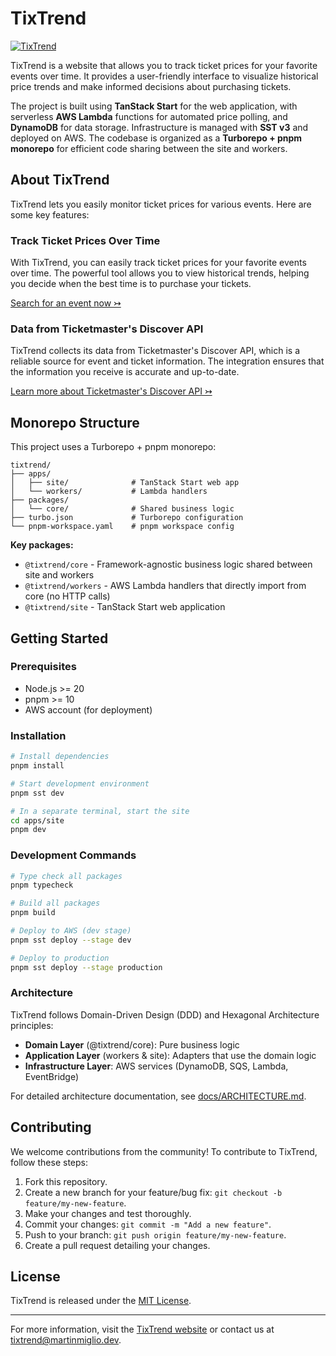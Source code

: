 # TixTrend

[![TixTrend](https://tixtrend.martinmiglio.dev/og.png)](https://tixtrend.martinmiglio.dev/)

TixTrend is a website that allows you to track ticket prices for your favorite events over time. It provides a user-friendly interface to visualize historical price trends and make informed decisions about purchasing tickets.

The project is built using **TanStack Start** for the web application, with serverless **AWS Lambda** functions for automated price polling, and **DynamoDB** for data storage. Infrastructure is managed with **SST v3** and deployed on AWS. The codebase is organized as a **Turborepo + pnpm monorepo** for efficient code sharing between the site and workers.

## About TixTrend

TixTrend lets you easily monitor ticket prices for various events. Here are some key features:

### Track Ticket Prices Over Time

With TixTrend, you can easily track ticket prices for your favorite events over time. The powerful tool allows you to view historical trends, helping you decide when the best time is to purchase your tickets.

[Search for an event now ↣](https://tixtrend.martinmiglio.dev/)

### Data from Ticketmaster's Discover API

TixTrend collects its data from Ticketmaster's Discover API, which is a reliable source for event and ticket information. The integration ensures that the information you receive is accurate and up-to-date.

[Learn more about Ticketmaster's Discover API ↣](https://developer.ticketmaster.com/explore/)

## Monorepo Structure

This project uses a Turborepo + pnpm monorepo:

```
tixtrend/
├── apps/
│   ├── site/              # TanStack Start web app
│   └── workers/           # Lambda handlers
├── packages/
│   └── core/              # Shared business logic
├── turbo.json             # Turborepo configuration
└── pnpm-workspace.yaml    # pnpm workspace config
```

**Key packages:**

- `@tixtrend/core` - Framework-agnostic business logic shared between site and workers
- `@tixtrend/workers` - AWS Lambda handlers that directly import from core (no HTTP calls)
- `@tixtrend/site` - TanStack Start web application

## Getting Started

### Prerequisites

- Node.js >= 20
- pnpm >= 10
- AWS account (for deployment)

### Installation

```bash
# Install dependencies
pnpm install

# Start development environment
pnpm sst dev

# In a separate terminal, start the site
cd apps/site
pnpm dev
```

### Development Commands

```bash
# Type check all packages
pnpm typecheck

# Build all packages
pnpm build

# Deploy to AWS (dev stage)
pnpm sst deploy --stage dev

# Deploy to production
pnpm sst deploy --stage production
```

### Architecture

TixTrend follows Domain-Driven Design (DDD) and Hexagonal Architecture principles:

- **Domain Layer** (@tixtrend/core): Pure business logic
- **Application Layer** (workers & site): Adapters that use the domain logic
- **Infrastructure Layer**: AWS services (DynamoDB, SQS, Lambda, EventBridge)

For detailed architecture documentation, see [docs/ARCHITECTURE.md](docs/ARCHITECTURE.md).

## Contributing

We welcome contributions from the community! To contribute to TixTrend, follow these steps:

1. Fork this repository.
2. Create a new branch for your feature/bug fix: `git checkout -b feature/my-new-feature`.
3. Make your changes and test thoroughly.
4. Commit your changes: `git commit -m "Add a new feature"`.
5. Push to your branch: `git push origin feature/my-new-feature`.
6. Create a pull request detailing your changes.

## License

TixTrend is released under the [MIT License](LICENSE).

---

For more information, visit the [TixTrend website](https://tixtrend.martinmiglio.dev/) or contact us at <tixtrend@martinmiglio.dev>.
